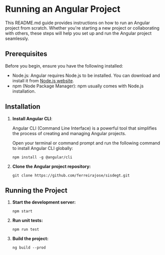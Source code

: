 # Running an Angular Project

This README.md guide provides instructions on how to run an Angular project from scratch. Whether you're starting a new project or collaborating with others, these steps will help you set up and run the Angular project seamlessly.

## Prerequisites

Before you begin, ensure you have the following installed:

- Node.js: Angular requires Node.js to be installed. You can download and install it from [Node.js website](https://nodejs.org/).
- npm (Node Package Manager): npm usually comes with Node.js installation.

## Installation

1. **Install Angular CLI**:

   Angular CLI (Command Line Interface) is a powerful tool that simplifies the process of creating and managing Angular projects.

   Open your terminal or command prompt and run the following command to install Angular CLI globally:

   ```
   npm install -g @angular/cli
    ```

2. **Clone the Angular project repository:**

    ```
    git clone https://github.com/ferreirajose/sisdegt.git
    ```

## Running the Project

1. **Start the development server:**

    ```
    npm start
    ```
2. **Run unit tests:**
    
    ```
    npm run test
    ```
3. **Build the project:**
    ```
    ng build --prod
    ```

